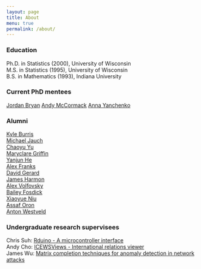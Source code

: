 ```yaml
---
layout: page
title: About
menu: true
permalink: /about/
---
```




### Education
Ph.D. in Statistics (2000), University of Wisconsin   
M.S. in Statistics (1995), University of Wisconsin   
B.S. in Mathematics (1993), Indiana University   


### Current PhD mentees

[Jordan Bryan](https://j-g-b.github.io/)
[Andy McCormack](https://stat.duke.edu/people/andrew-mccormack)
[Anna Yanchenko](https://stat.duke.edu/people/anna-yanchenko-0)    



### Alumni 

[Kyle Burris](https://burrisk.github.io/research/)     
[Michael Jauch](https://michaeljauch.github.io/)     
[Chaoyu Yu](https://www.linkedin.com/in/chaoyu-yu-154076127)   
[Maryclare Griffin](https://maryclare.github.io/)  
[Yanjun He](https://www.stat.washington.edu/person/yanjun-he)     
[Alex Franks](http://afranks.com/)      
[David Gerard](http://dcgerard.github.io/)    
[James Harmon](https://www.stat.washington.edu/person/james-warren-harmon)    
[Alex Volfovsky](https://volfovsky.github.io/)             
[Bailey Fosdick](http://www.stat.colostate.edu/~bailey)       
[Xiaoyue Niu](http://stat.psu.edu/people/xun5)         
[Assaf Oron](https://github.com/assaforon)   
[Anton Westveld](https://westveld-statsci.com/) 


### Undergraduate research supervisees  

Chris Suh: [Rduino - A microcontroller interface](https://cran.r-project.org/web/packages/Rduino)     
Andy Cho: [ICEWSViews - International relations viewer ](https://saxon.stat.duke.edu:3838/pdh10/ICEWSViews/)   
James Wu: [Matrix completion techniques for anomaly detection in network attacks](https://github.com/DukeStatSci/thesis-sp18-wu-anomalydet/blob/master/docs/thesis.pdf)

